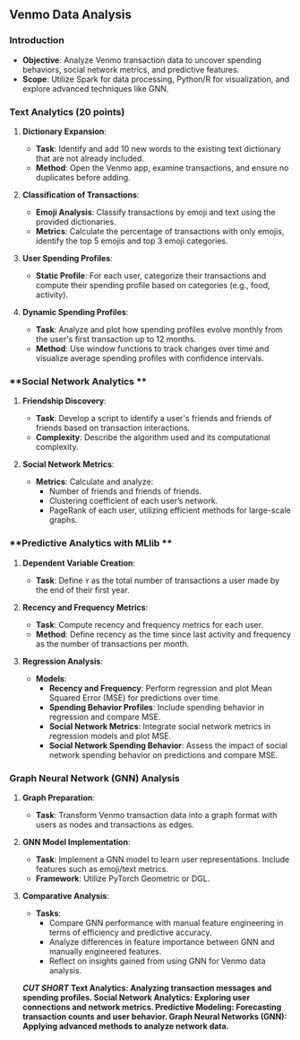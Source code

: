 
## Venmo Data Analysis 



### **Introduction**
- **Objective**: Analyze Venmo transaction data to uncover spending behaviors, social network metrics, and predictive features.
- **Scope**: Utilize Spark for data processing, Python/R for visualization, and explore advanced techniques like GNN.

### **Text Analytics (20 points)**
1. **Dictionary Expansion**:
   - **Task**: Identify and add 10 new words to the existing text dictionary that are not already included.
   - **Method**: Open the Venmo app, examine transactions, and ensure no duplicates before adding.

2. **Classification of Transactions**:
   - **Emoji Analysis**: Classify transactions by emoji and text using the provided dictionaries. 
   - **Metrics**: Calculate the percentage of transactions with only emojis, identify the top 5 emojis and top 3 emoji categories.

3. **User Spending Profiles**:
   - **Static Profile**: For each user, categorize their transactions and compute their spending profile based on categories (e.g., food, activity).

4. **Dynamic Spending Profiles**:
   - **Task**: Analyze and plot how spending profiles evolve monthly from the user's first transaction up to 12 months.
   - **Method**: Use window functions to track changes over time and visualize average spending profiles with confidence intervals.

### **Social Network Analytics **
1. **Friendship Discovery**:
   - **Task**: Develop a script to identify a user's friends and friends of friends based on transaction interactions.
   - **Complexity**: Describe the algorithm used and its computational complexity.

2. **Social Network Metrics**:
   - **Metrics**: Calculate and analyze:
     - Number of friends and friends of friends.
     - Clustering coefficient of each user’s network.
     - PageRank of each user, utilizing efficient methods for large-scale graphs.

### **Predictive Analytics with MLlib **
1. **Dependent Variable Creation**:
   - **Task**: Define `Y` as the total number of transactions a user made by the end of their first year.

2. **Recency and Frequency Metrics**:
   - **Task**: Compute recency and frequency metrics for each user.
   - **Method**: Define recency as the time since last activity and frequency as the number of transactions per month.

3. **Regression Analysis**:
   - **Models**:
     - **Recency and Frequency**: Perform regression and plot Mean Squared Error (MSE) for predictions over time.
     - **Spending Behavior Profiles**: Include spending behavior in regression and compare MSE.
     - **Social Network Metrics**: Integrate social network metrics in regression models and plot MSE.
     - **Social Network Spending Behavior**: Assess the impact of social network spending behavior on predictions and compare MSE.

### **Graph Neural Network (GNN) Analysis**
1. **Graph Preparation**:
   - **Task**: Transform Venmo transaction data into a graph format with users as nodes and transactions as edges.

2. **GNN Model Implementation**:
   - **Task**: Implement a GNN model to learn user representations. Include features such as emoji/text metrics.
   - **Framework**: Utilize PyTorch Geometric or DGL.

3. **Comparative Analysis**:
   - **Tasks**:
     - Compare GNN performance with manual feature engineering in terms of efficiency and predictive accuracy.
     - Analyze differences in feature importance between GNN and manually engineered features.
     - Reflect on insights gained from using GNN for Venmo data analysis.
    
   ***CUT SHORT***
   **Text Analytics: Analyzing transaction messages and spending profiles.
Social Network Analytics: Exploring user connections and network metrics.
Predictive Modeling: Forecasting transaction counts and user behavior.
Graph Neural Networks (GNN): Applying advanced methods to analyze network data.**
